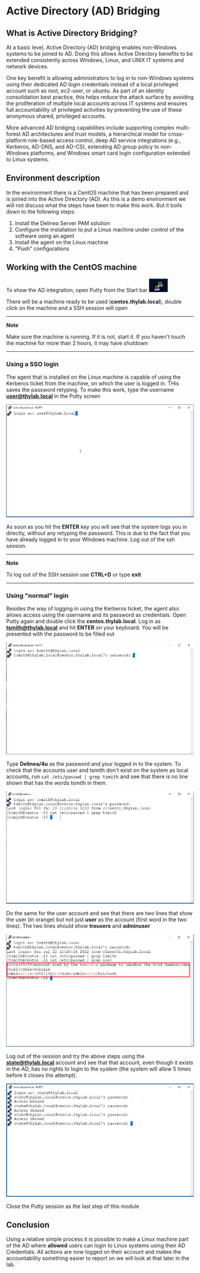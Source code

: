 # Active Directory (AD) Bridging

## What is Active Directory Bridging?
At a basic level, Active Directory (AD) bridging enables non-Windows systems to be joined to AD. Doing this allows Active Directory benefits to be extended consistently across Windows, Linux, and UNIX IT systems and network devices.

One key benefit is allowing administrators to log in to non-Windows systems using their dedicated AD login credentials instead of a local privileged account such as root, ec2-user, or ubuntu. As part of an identity consolidation best practice, this helps reduce the attack surface by avoiding the proliferation of multiple local accounts across IT systems and ensures full accountability of privileged activities by preventing the use of these anonymous shared, privileged accounts.

More advanced AD bridging capabilities include supporting complex multi-forest AD architectures and trust models, a hierarchical model for cross-platform role-based access control, deep AD service integrations (e.g., Kerberos, AD-DNS, and AD-CS), extending AD group policy to non-Windows platforms, and Windows smart card login configuration extended to Linux systems.

## Environment description

In the environment there is a CentOS machine that has been prepared and is joined into the Active Directory (AD). As this is a demo environment we will not discuss what the steps have been to make this work. But it boils down to the following steps:
1. Install the Delinea Server PAM solution
2. Configure the installation to put a Linux machine under control of the software using an agent
3. Install the agent on the Linux machine
4. "Push" configurations

## Working with the CentOS machine

To show the AD integration, open Putty from the Start bar ![server PAM](images/lab001.png)

There will be a machine ready to be used (**centos.thylab.local**), double click on the machine and a SSH session will open 

---

**Note**

Make sure the machine is running. If it is not, start it. If you haven't touch the machine for more than 2 hours, it may have shutdown

---

### Using a SSO login

The agent that is installed on the Linux machine is capable of using the Kerberos ticket from the machine, on which the user is logged in. THis saves the password retyping. To make this work, type the username **user@thylab.local** in the Putty screen

![server PAM](images/lab002.png)

As soon as you hit the **ENTER** key you will see that the system logs you in directly, without any retyping the password. This is due to the fact that you have already logged in to your WIndows machine. Log out of the ssh session.

---

**Note**

To log out of the SSH session use **CTRL+D** or type **exit**

---

### Using "normal" login

Besides the way of logging in using the Kerberos ticket, the agent also allows access using the username and its password as credentials. Open Putty again and double click the **centos.thylab.local**. Log in as **tsmith@thylab.local** and hit **ENTER** on your keyboard. You will be presented with the password to be filled out

![server PAM](images/lab003.png)

Type **Delinea/4u** as the password and your logged in to the system. To check that the accounts user and tsmith don't exist on the system as local accounts, run ``cat /etc/passwd | grep tsmith`` and see that there is no line shown that has the words tsmith in them.

![server PAM](images/lab004.png)

Do the same for the user account and see that there are two lines that show the user (in orange) but not just **user** as the account (first word in the two lines). The two lines should show **trousers** and **adminuser**

![server PAM](images/lab005.png)

Log out of the session and try the above steps using the **state@thylab.local** account and see that that account, even though it exists in the AD, has no rights to login to the system (the system will allow 5 times before it closes the attempt). 

![server PAM](images/lab006.png)

Close the Putty session as the last step of this module

## Conclusion

Using a relative simple process it is possible to make a Linux machine part of the AD where **allowed** users can login to Linux systems using their AD Credentials. All actions are now logged on their account and makes the accountability something easier to report on we will look at that later in the lab.


